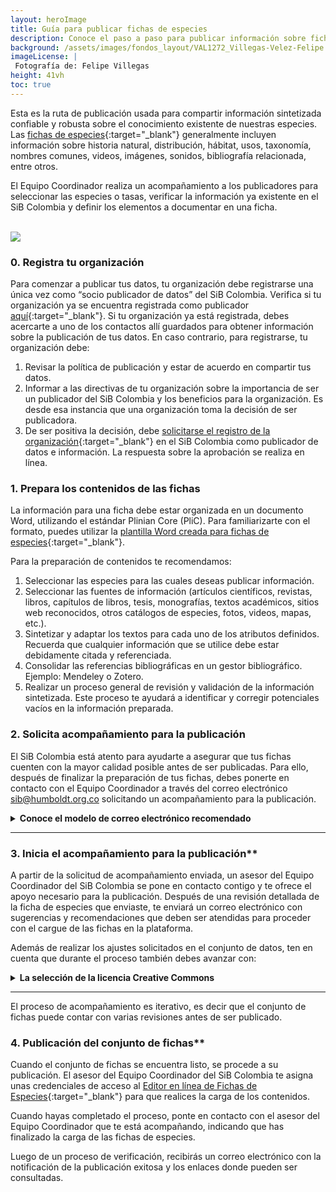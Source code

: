 ```yaml
---
layout: heroImage
title: Guía para publicar fichas de especies
description: Conoce el paso a paso para publicar información sobre fichas de especies en el SiB Colombia.
background: /assets/images/fondos_layout/VAL1272_Villegas-Velez-Felipe.jpg
imageLicense: |
 Fotografía de: Felipe Villegas
height: 41vh
toc: true
---
```



Esta es la ruta de publicación usada para compartir información sintetizada confiable y robusta sobre el conocimiento existente de nuestras especies. Las [fichas de especies](https://biodiversidad.co/compartir/tipos-de-datos#fichas-de-especies){:target="_blank"} generalmente incluyen información sobre historia natural, distribución, hábitat, usos, taxonomía, nombres comunes, videos, imágenes, sonidos, bibliografía relacionada, entre otros.

El Equipo Coordinador realiza un acompañamiento a los publicadores para seleccionar las especies o tasas, verificar la información ya existente en el SiB Colombia y definir los elementos a documentar en una ficha.

<br />
<img src="/compartir/Imagenes/RutasDePublicacion_C.png">
<br />

### 0. Registra tu organización

Para comenzar a publicar tus datos, tu organización debe registrarse una única vez como “socio publicador de datos” del SiB Colombia. Verifica si tu organización ya se encuentra registrada como publicador [aquí](https://biodiversidad.co/comunidad/socios-publicadores/){:target="_blank"}. Si tu organización ya está registrada, debes acercarte a uno de los contactos allí guardados para obtener información sobre la publicación de tus datos. En caso contrario, para registrarse, tu organización debe:
1. Revisar la política de publicación y estar de acuerdo en compartir tus datos.
2. Informar a las directivas de tu organización sobre la importancia de ser un publicador del SiB Colombia y los beneficios para la organización. Es desde esa instancia que una organización toma la decisión de ser publicadora.
3. De ser positiva la decisión, debe [solicitarse el registro de la organización](https://biodiversidad.co/compartir/registro){:target="_blank"} en el SiB Colombia como publicador de datos e información. La respuesta sobre la aprobación se realiza en línea.

### 1. Prepara los contenidos de las fichas

La información para una ficha debe estar organizada en un documento Word, utilizando el estándar Plinian Core (PliC). Para familiarizarte con el formato, puedes utilizar la [plantilla Word creada para fichas de especies](https://biodiversidad.co/recursos/plantillas-plinian-core){:target="_blank"}.

Para la preparación de contenidos te recomendamos:
1. Seleccionar las especies para las cuales deseas publicar información.
2. Seleccionar las fuentes de información (artículos científicos, revistas, libros, capítulos de libros, tesis, monografías, textos académicos, sitios web reconocidos, otros catálogos de especies, fotos, videos, mapas, etc.).
3. Sintetizar y adaptar los textos para cada uno de los atributos definidos. Recuerda que cualquier información que se utilice debe estar debidamente citada y referenciada.
4. Consolidar las referencias bibliográficas en un gestor bibliográfico. Ejemplo: Mendeley o Zotero.
5. Realizar un proceso general de revisión y validación de la información sintetizada. Este proceso te ayudará a identificar y corregir potenciales vacíos en la información preparada.


### 2. Solicita acompañamiento para la publicación

El SiB Colombia está atento para ayudarte a asegurar que tus fichas cuenten con la mayor calidad posible antes de ser publicadas. Para ello, después de finalizar la preparación de tus fichas, debes ponerte en contacto con el Equipo Coordinador a través del correo electrónico [sib@humboldt.org.co](https://biodiversidad.co/compartir/guia-para-publicar/) solicitando un acompañamiento para la publicación.

<details>
    <summary markdown="span"><B> Conoce el modelo de correo electrónico recomendado</B></summary>

<br>

Asunto: Publicación de fichas de especies – [nombre de la organización publicadora]<br><br>

Apreciado Equipo Coordinador,<br><br>
 
Mi nombre es `[nombre de la persona encargada de la publicación]`, trabajo para `[nombre de la organización publicadora]` y deseo solicitar un acompañamiento para la publicación de fichas de especies que previamente preparé y validé siguiendo las instrucciones del SiB Colombia.<br><br>
 
Las fichas de especies que deseamos publicar corresponden a…`[una breve descripción de las fichas de especies que serán publicadas. Debe proveer suficiente información para ayudar al Equipo Coordinador a entender si hubo un énfasis en la documentación, como por ejemplo usos, riesgo y extinción, o si se cubrió sólo información general de la descripción taxonómica de la especie.`.<br><br>
 
Adjunto las fichas de especies en formato Word y quedo atento a los próximos pasos.<br><br>
 
Saludo cordial,<br><br>
 
[nombre de la persona encargada de la publicación]

</details>

___


### 3. Inicia el acompañamiento para la publicación**

A partir de la solicitud de acompañamiento enviada, un asesor del Equipo Coordinador del SiB Colombia se pone en contacto contigo y te ofrece el apoyo necesario para la publicación. Después de una revisión detallada de la ficha de especies que enviaste, te enviará un correo electrónico con sugerencias y recomendaciones que deben ser atendidas para proceder con el cargue de las fichas en la plataforma.

Además de realizar los ajustes solicitados en el conjunto de datos, ten en cuenta que durante el proceso también debes avanzar con:

<details>
    <summary markdown="span"><b>La selección de la licencia Creative Commons</b></summary>

<br>
Todos los publicadores de datos deben elegir entre unas opciones preestablecidas de [licencias y herramientas](https://biodiversidad.co/recursos/acceso-abierto){:target="_blank"} *Creative Commons*, que determinará la forma como los comparten y las condiciones que imponen a los usuarios que los reutilicen.<br><br>

CC0, permite cualquier uso sin restricciones, incluso con fines comerciales.<br>
CC BY, permite cualquier uso, incluso con fines comerciales, siempre que te sea reconocida la autoría de la publicación.<br>
CC BY-NC, permite al público cualquier uso no comercial, siempre que te sea reconocida la autoría de la publicación.<br>
CC BY-SA, permite cualquier uso, incluso con fines comerciales, siempre que te sea reconocida la autoría de la publicación y licencie su nueva creación bajo las mismas condiciones.<br>
CC BY-SA-NC, permite al público cualquier uso no comercial, siempre que te sea reconocida la autoría de la publicación y licencie su nueva creación bajo las mismas condiciones.<br>

</details>

___

El proceso de acompañamiento es iterativo, es decir que el conjunto de fichas puede contar con varias revisiones antes de ser publicado.


### 4. Publicación del conjunto de fichas**

Cuando el conjunto de fichas se encuentra listo, se procede a su publicación. El asesor del Equipo Coordinador del SiB Colombia te asigna unas credenciales de acceso al [Editor en línea de Fichas de Especies](http://editor.catalogo.biodiversidad.co/login){:target="_blank"} para que realices la carga de los contenidos.

Cuando hayas completado el proceso, ponte en contacto con el asesor del Equipo Coordinador que te está acompañando, indicando que has finalizado la carga de las fichas de especies.

Luego de un proceso de verificación, recibirás un correo electrónico con la notificación de la publicación exitosa y los enlaces donde pueden ser consultadas.
